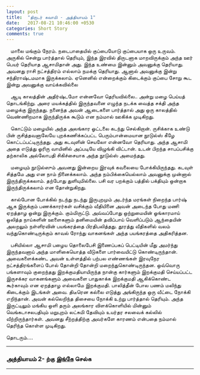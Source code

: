 ```yaml
---
layout: post
title:  "திருடர் சுவாமி - அத்தியாயம் 1"
date:   2017-08-21 10:46:00 +0530
categories: Short Story
comments: true
---
```


&nbsp;&nbsp;
மாலை மங்கும் நேரம். நடைபாதையில் குப்பையோடு குப்பையாக ஒரு உருவம். அருகில் சென்று பார்த்தால் தெரியும், இந்த இரவில் திருடனாக மாறவிருக்கும் அந்த ஊர் பெயர் தெரியாத ஆசாமிதான் அது. இந்த உண்மை இன்னும் அவனுக்கு தெரியாது. அவனது ராசி நட்சத்திரம் எல்லாம் நமக்கு தெரியாது. ஆனால் அவனுக்கு இன்று சந்திராஷ்டமமாக இருக்கலாம். ஏனெனில் என்றைக்கும் கிடைக்கும் குப்பை சோறு கூட இன்று அவனுக்கு வாய்க்கவில்லை

&nbsp;&nbsp;
ஆடி காலத்தின் அதிர்ஷ்டமோ என்னவோ தெரியவில்லை.. அன்று மழை பெய்யத் தொடங்கிற்று. அரை மயக்கத்தில் இருந்தவனை எழுந்த நடக்க வைத்த சக்தி அந்த மழைக்கு இருந்தது. நனைந்த அவன் ஆடைகளை பார்த்தால் அது ஒரு காலத்தில் வெண்ணிறமாக இருந்திருக்க கூடும் என நம்மால்  ஊகிக்க முடிகிறது.

&nbsp;&nbsp;
கொட்டும் மழையில் அந்த அலங்கார ஓட்டலை கடந்து செல்கிறான். ருசிக்காக உண்டு பின் ருசித்தவனாலேயே புறக்கணிக்கப்பட்ட பெரும்பான்மையான நூடுல்ஸ் கீழே கொட்டப்பட்டிருந்தது. அது கடவுளின் செயலோ என்னவோ தெரியாது. அந்த ஆசாமி அதை எடுத்து ஓரிரு வாயினில் அப்படியே விழுங்கி விட்டான். உடன் பிறந்த சாபப்பசிக்கு தற்காலிக அல்லோபதி சிகிச்சையாக அந்த நூடுல்ஸ் அமைந்தது.

&nbsp;&nbsp;
மழையும் நூடுல்ஸும் அவனது இன்றைய இரவுக் கவலையை போக்கியிருந்தது. கடவுள் சித்தமே அது என நாம் நினைக்கலாம். அந்த நம்பிக்கையெல்லாம் அவனுக்கு முன்னால் இருந்திருக்கலாம். தற்போது துளியுமில்லை. பசி வர பறக்கும் பத்தில் பக்தியும் ஒன்றாக இருந்திருக்கலாம் என தோன்றுகிறது.

&nbsp;&nbsp;
கால்போன போக்கில் நடந்து நடந்து இருபுறமும் அடர்ந்த மரங்கள் நிறைந்த பார்ஷ் ஆக இருக்கும் பணக்காரர்கள் வசிக்கும் வீதியினை அவன் அடைந்த போது மணி ஏறத்தாழ ஒன்று இருக்கும். கும்மிருட்டு. அவ்வப்போது ஒற்றுமையின் ஓங்காரமாய் ஒலித்த நாய்களின் ஊளைகளும் தனிமையின் தவிப்பாய் வெளிப்படும் ஆந்தையின் அலறலும் நள்ளிரவின் பயங்கரத்தை பிரதிபலித்தது. தூரத்து வீதிகளில் வலம் வந்துகொண்டிருக்கும் காவல் ரோந்து வாகனங்கள் அந்த பயங்கரத்தை அதிகரித்தன.

&nbsp;&nbsp;
பசியில்லா ஆசாமி பழைய தொலைபேசி இணைப்பகப் பெட்டியின் மீது அமர்ந்து இருந்தவனாய் அந்த மாளிகையொத்த வீடுகளை பார்வையிட்டு கொண்டிருந்தான். அவைகளைக்கண்ட அவன் உள்ளத்தில் பற்பல எண்ணங்கள்  இரவுநேர நட்சத்திரங்களைப் போல் தோன்றி தோன்றி மறைந்துகொண்டிருந்தன. ஒவ்வொரு பங்களாவும் குறைந்தது இறக்குமதியாயிருந்த நான்கு கார்களும் இறக்குமதி செய்யப்பட்ட இருசக்கர வாகனங்களும் அவைகளை பாதுகாக்க இறக்குமதி ஆகிக்கொண்ட கூர்காவும் என ஏறத்தாழ எல்லாமே இறக்குமதி. பாலித்தீன் போல பணம் மலிந்து கிடைக்கும் இடங்கள் அவை. திடீரென கல்லை எடுத்து அங்கிருந்த ஒரு வீட்டை நோக்கி எறிந்தான். அவன் கல்லெறிந்த திசையை நோக்கி உற்று பார்த்தால் தெரியும். அந்த இருட்டிலும் மங்கிய ஒளி தரும் அலங்கார விளக்கொளியில் மின்னும் வெங்கடாசலபதியும் மறுபுறம் லட்சுமி தேவியும் உயர்தர சலவைக் கல்லில் வீற்றிருந்தார்கள். அவனது சீற்றத்திற்கு அவர்களே காரணம் என்பதை நம்மால் தெரிந்த கொள்ள முடிகிறது.


தொடரும்....

<hr>

### அத்தியாயம் 2- ற்கு <a href="short/story/2017/08/26/short-story-thirudar-swami-aththiyayam-2.html" target="_blank">இங்கே</a> செல்க

<hr>

